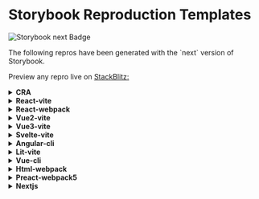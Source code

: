 <h1>Storybook Reproduction Templates</h1>

<img
  alt="Storybook next Badge"
  src="https://img.shields.io/npm/v/@storybook/react/next"
/>

<p>
  The following repros have been generated with the `next` version of Storybook.
</p>

<p>
  Preview any repro live on <a href="http://stackblitz.com/">StackBlitz:</a>
</p>

<details>
  <summary><b>CRA</b></summary>
  <ul>
    <li>
      <a
        href="https://stackblitz.com/github/storybookjs/repro-templates-temp/tree/next/cra/default-js/after-storybook?preset=node"
      >
        Create React App (Javascript)
      </a>
    </li>
    <li>
      <a
        href="https://stackblitz.com/github/storybookjs/repro-templates-temp/tree/next/cra/default-ts/after-storybook?preset=node"
      >
        Create React App (Typescript)
      </a>
    </li>
  </ul>
</details>

<details>
  <summary><b>React-vite</b></summary>
  <ul>
    <li>
      <a
        href="https://stackblitz.com/github/storybookjs/repro-templates-temp/tree/next/react-vite/default-js/after-storybook?preset=node"
      >
        React Vite (JS)
      </a>
    </li>
    <li>
      <a
        href="https://stackblitz.com/github/storybookjs/repro-templates-temp/tree/next/react-vite/default-ts/after-storybook?preset=node"
      >
        React Vite (TS)
      </a>
    </li>
  </ul>
</details>

<details>
  <summary><b>React-webpack</b></summary>
  <ul>
    <li>
      <a
        href="https://stackblitz.com/github/storybookjs/repro-templates-temp/tree/next/react-webpack/18-ts/after-storybook?preset=node"
      >
        React Webpack5 (TS)
      </a>
    </li>
    <li>
      <a
        href="https://stackblitz.com/github/storybookjs/repro-templates-temp/tree/next/react-webpack/17-ts/after-storybook?preset=node"
      >
        React Webpack5 (TS)
      </a>
    </li>
  </ul>
</details>

<details>
  <summary><b>Vue2-vite</b></summary>
  <ul>
    <li>
      <a
        href="https://stackblitz.com/github/storybookjs/repro-templates-temp/tree/next/vue2-vite/2.7-js/after-storybook?preset=node"
      >
        Vue2 Vite (vue 2.7 JS)
      </a>
    </li>
  </ul>
</details>

<details>
  <summary><b>Vue3-vite</b></summary>
  <ul>
    <li>
      <a
        href="https://stackblitz.com/github/storybookjs/repro-templates-temp/tree/next/vue3-vite/default-js/after-storybook?preset=node"
      >
        Vue3 Vite (JS)
      </a>
    </li>
    <li>
      <a
        href="https://stackblitz.com/github/storybookjs/repro-templates-temp/tree/next/vue3-vite/default-ts/after-storybook?preset=node"
      >
        Vue3 Vite (TS)
      </a>
    </li>
  </ul>
</details>

<details>
  <summary><b>Svelte-vite</b></summary>
  <ul>
    <li>
      <a
        href="https://stackblitz.com/github/storybookjs/repro-templates-temp/tree/next/svelte-vite/default-js/after-storybook?preset=node"
      >
        Svelte Vite (JS)
      </a>
    </li>
    <li>
      <a
        href="https://stackblitz.com/github/storybookjs/repro-templates-temp/tree/next/svelte-vite/default-ts/after-storybook?preset=node"
      >
        Svelte Vite (TS)
      </a>
    </li>
  </ul>
</details>

<details>
  <summary><b>Angular-cli</b></summary>
  <ul>
    <li>
      <a
        href="https://stackblitz.com/github/storybookjs/repro-templates-temp/tree/next/angular-cli/default-ts/after-storybook?preset=node"
      >
        Angular CLI (latest)
      </a>
    </li>
    <li>
      <a
        href="https://stackblitz.com/github/storybookjs/repro-templates-temp/tree/next/angular-cli/13-ts/after-storybook?preset=node"
      >
        Angular CLI (Version 13)
      </a>
    </li>
  </ul>
</details>

<details>
  <summary><b>Lit-vite</b></summary>
  <ul>
    <li>
      <a
        href="https://stackblitz.com/github/storybookjs/repro-templates-temp/tree/next/lit-vite/default-js/after-storybook?preset=node"
      >
        Lit Vite (JS)
      </a>
    </li>
    <li>
      <a
        href="https://stackblitz.com/github/storybookjs/repro-templates-temp/tree/next/lit-vite/default-ts/after-storybook?preset=node"
      >
        Lit Vite (TS)
      </a>
    </li>
  </ul>
</details>

<details>
  <summary><b>Vue-cli</b></summary>
  <ul>
    <li>
      <a
        href="https://stackblitz.com/github/storybookjs/repro-templates-temp/tree/next/vue-cli/default-js/after-storybook?preset=node"
      >
        Vue-CLI (Default JS)
      </a>
    </li>
    <li>
      <a
        href="https://stackblitz.com/github/storybookjs/repro-templates-temp/tree/next/vue-cli/vue2-default-js/after-storybook?preset=node"
      >
        Vue-CLI (Vue2 JS)
      </a>
    </li>
  </ul>
</details>

<details>
  <summary><b>Html-webpack</b></summary>
  <ul>
    <li>
      <a
        href="https://stackblitz.com/github/storybookjs/repro-templates-temp/tree/next/html-webpack/default/after-storybook?preset=node"
      >
        HTML Webpack5
      </a>
    </li>
  </ul>
</details>

<details>
  <summary><b>Preact-webpack5</b></summary>
  <ul>
    <li>
      <a
        href="https://stackblitz.com/github/storybookjs/repro-templates-temp/tree/next/preact-webpack5/default-js/after-storybook?preset=node"
      >
        Preact CLI (Default JS)
      </a>
    </li>
    <li>
      <a
        href="https://stackblitz.com/github/storybookjs/repro-templates-temp/tree/next/preact-webpack5/default-ts/after-storybook?preset=node"
      >
        Preact CLI (Default TS)
      </a>
    </li>
  </ul>
</details>

<details>
  <summary><b>Nextjs</b></summary>
  <ul>
    <li>
      <a
        href="https://stackblitz.com/github/storybookjs/repro-templates-temp/tree/next/nextjs/default-js/after-storybook?preset=node"
      >
        Next.js (JavaScript)
      </a>
    </li>
    <li>
      <a
        href="https://stackblitz.com/github/storybookjs/repro-templates-temp/tree/next/nextjs/default-ts/after-storybook?preset=node"
      >
        Next.js (TypeScript)
      </a>
    </li>
  </ul>
</details>
